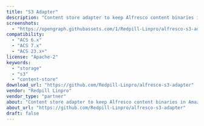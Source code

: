 ```yaml
---
title: "S3 Adapter"
description: "Content store adapter to keep Alfresco content binaries in Amazon S3."
screenshots:
  - "https://opengraph.githubassets.com/1/Redpill-Linpro/alfresco-s3-adapter"
compatibility:
  - "ACS 6.x"
  - "ACS 7.x"
  - "ACS 23.x+"
license: "Apache-2"
keywords:
  - "storage"
  - "s3"
  - "content-store"
download_url: "https://github.com/Redpill-Linpro/alfresco-s3-adapter"
vendor: "Redpill Linpro"
vendor_type: "partner"
about: "Content store adapter to keep Alfresco content binaries in Amazon S3."
about_url: "https://github.com/Redpill-Linpro/alfresco-s3-adapter"
draft: false
---
```

